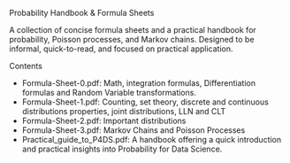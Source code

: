 Probability Handbook & Formula Sheets

A collection of concise formula sheets and a practical handbook for probability, Poisson processes, and Markov chains. Designed to be informal, quick-to-read, and focused on practical application.

Contents
- Formula-Sheet-0.pdf: Math, integration formulas, Differentiation formulas and Random Variable transformations.
- Formula-Sheet-1.pdf: Counting, set theory, discrete and continuous distributions properties, joint distributions, LLN and CLT
- Formula-Sheet-2.pdf: Important distributions
- Formula-Sheet-3.pdf: Markov Chains and Poisson Processes
- Practical_guide_to_P4DS.pdf: A handbook offering a quick introduction and practical insights into Probability for Data Science.
